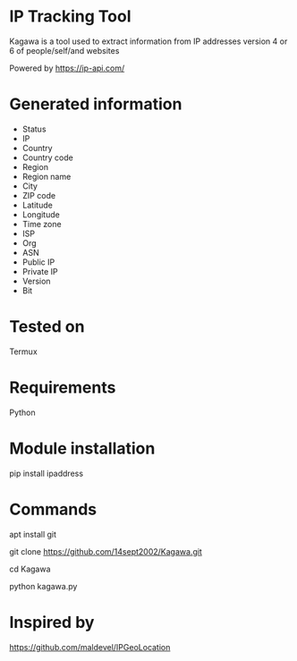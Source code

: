 # IP Tracking Tool
Kagawa is a tool used to extract information from IP addresses version 4 or 6 of people/self/and websites

Powered by https://ip-api.com/
# Generated information
- Status
- IP
- Country
- Country code
- Region
- Region name
- City
- ZIP code
- Latitude
- Longitude
- Time zone
- ISP
- Org
- ASN
- Public IP
- Private IP
- Version
- Bit
# Tested on
Termux
# Requirements
Python
# Module installation
pip install ipaddress
# Commands
apt install git

git clone https://github.com/14sept2002/Kagawa.git

cd Kagawa

python kagawa.py
# Inspired by
https://github.com/maldevel/IPGeoLocation
